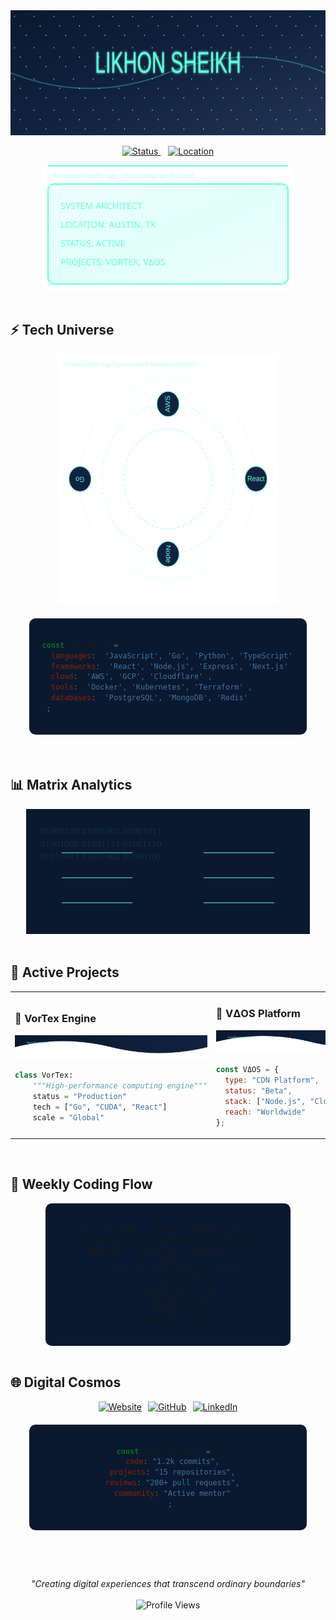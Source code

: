 <div align="center">
  
<!-- Main Header - Full width -->
<img src="cosmic-header.svg" alt="Cosmic Header" width="100%" height="200">

<!-- Status Badges - Centered with spacing -->
<p align="center">
  <a href="https://likhonsheikh.com">
    <img src="https://img.shields.io/badge/Status-Coding%20Dreams-64ffda?style=for-the-badge" alt="Status" height="30">
  </a>
  &nbsp;&nbsp;
  <a href="https://goo.gl/maps/Austin">
    <img src="https://img.shields.io/badge/Base-Austin%20TX-64ffda?style=for-the-badge&logo=google-maps" alt="Location" height="30">
  </a>
</p>

<!-- Profile Card - 80% width for larger screens -->
<img src="hologram-profile.svg" alt="Hologram Profile" width="80%" height="200" style="max-width: 800px;">

</div>

<br>

## ⚡ Tech Universe

<div align="center">
  
<!-- Tech Orbital - 70% width for better visibility -->
<img src="tech-orbital.svg" alt="Tech Orbital" width="70%" height="400" style="max-width: 600px;">

<!-- Tech Stack Code Block - Fixed width -->
<div align="left" style="width: 80%; margin: 20px auto; background-color: #0a192f; padding: 20px; border-radius: 10px;">

```javascript
const techStack = {
  languages: ['JavaScript', 'Go', 'Python', 'TypeScript'],
  frameworks: ['React', 'Node.js', 'Express', 'Next.js'],
  cloud: ['AWS', 'GCP', 'Cloudflare'],
  tools: ['Docker', 'Kubernetes', 'Terraform'],
  databases: ['PostgreSQL', 'MongoDB', 'Redis']
};
```

</div>
</div>

<br>

## 📊 Matrix Analytics

<div align="center">
  
<!-- Matrix Stats - 90% width for readability -->
<img src="matrix-stats.svg" alt="Matrix Stats" width="90%" height="200" style="max-width: 800px;">

</div>

<br>

## 🚀 Active Projects

<!-- Project cards with wave animation -->
<table>
<tr>
<td width="50%">

### 🌌 VorTex Engine
![Header Wave](header-wave.svg)
```python
class VorTex:
    """High-performance computing engine"""
    status = "Production"
    tech = ["Go", "CUDA", "React"]
    scale = "Global"
```

</td>
<td width="50%">

### 🌊 VΔOS Platform
![Header Wave](header-wave.svg)
```javascript
const VΔOS = {
  type: "CDN Platform",
  status: "Beta",
  stack: ["Node.js", "Cloudflare", "K8s"],
  reach: "Worldwide"
};
```

</td>
</tr>
</table>

<br>

## 💫 Weekly Coding Flow

<!-- Mermaid Chart - Fixed width container -->
<div align="center" style="width: 70%; margin: 0 auto; background-color: #0a192f; padding: 20px; border-radius: 10px;">

```mermaid
%%{init: {'theme': 'dark', 'themeVariables': { 'primaryColor': '#64ffda', 'textColor': '#64ffda', 'lineColor': '#64ffda'}}}%%
pie
    title Technology Distribution
    "Go" : 40
    "JavaScript" : 30
    "Python" : 15
    "DevOps" : 10
    "Research" : 5
```

</div>

<br>

## 🌐 Digital Cosmos

<div align="center">

<!-- Social Links - Consistent badge sizing -->
<p align="center" style="display: flex; justify-content: center; gap: 10px; flex-wrap: wrap;">
  <a href="https://likhonsheikh.com">
    <img src="https://img.shields.io/badge/Website-likhonsheikh.com-64ffda?style=for-the-badge&logo=google-chrome" alt="Website" height="30">
  </a>
  <a href="https://github.com/likhonsheikh54">
    <img src="https://img.shields.io/badge/GitHub-likhonsheikh54-64ffda?style=for-the-badge&logo=github" alt="GitHub" height="30">
  </a>
  <a href="https://linkedin.com/in/likhonsheikh">
    <img src="https://img.shields.io/badge/LinkedIn-Likhon%20Sheikh-64ffda?style=for-the-badge&logo=linkedin" alt="LinkedIn" height="30">
  </a>
</p>

<!-- Contribution Stats - Styled container -->
<div style="width: 80%; margin: 20px auto; background-color: #0a192f; padding: 20px; border-radius: 10px;">

```javascript
const contributions = {
  code: "1.2k commits",
  projects: "15 repositories",
  reviews: "200+ pull requests",
  community: "Active mentor"
};
```

</div>

<br>

<!-- Footer -->
<div style="margin-top: 40px;">
  <i>"Creating digital experiences that transcend ordinary boundaries"</i>
  <br><br>
  <img src="https://komarev.com/ghpvc/?username=likhonsheikh54&color=64ffda&style=flat-square" alt="Profile Views" height="25">
</div>

</div>

<!-- SVG Documentation -->
<!--
SVG Components (with optimized sizes):
1. cosmic-header.svg - 100% width, 200px height
2. hologram-profile.svg - 80% width, 200px height
3. tech-orbital.svg - 70% width, 400px height
4. matrix-stats.svg - 90% width, 200px height
5. header-wave.svg - 100% width, 50px height

Styling Notes:
- All containers have consistent border-radius: 10px
- Background color: #0a192f
- Accent color: #64ffda
- Consistent padding: 20px
- Responsive grid layouts
- Fixed height badges: 30px
-->
